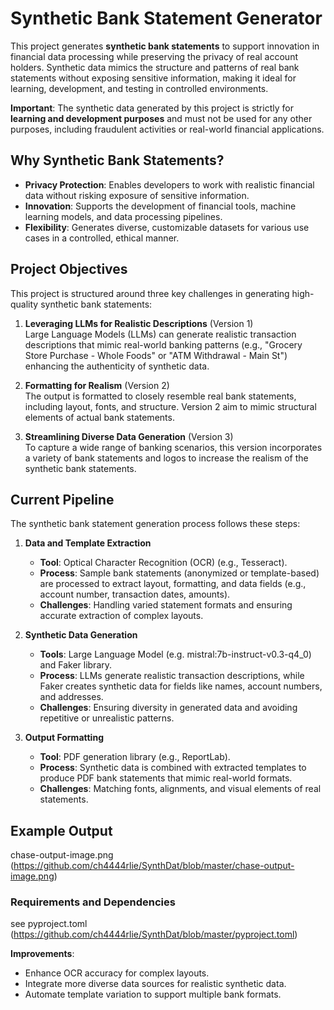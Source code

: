# Synthetic Bank Statement Generator

This project generates **synthetic bank statements** to support innovation in financial data processing while preserving the privacy of real account holders. Synthetic data mimics the structure and patterns of real bank statements without exposing sensitive information, making it ideal for learning, development, and testing in controlled environments.

**Important**: The synthetic data generated by this project is strictly for **learning and development purposes** and must not be used for any other purposes, including fraudulent activities or real-world financial applications.

## Why Synthetic Bank Statements?
- **Privacy Protection**: Enables developers to work with realistic financial data without risking exposure of sensitive information.
- **Innovation**: Supports the development of financial tools, machine learning models, and data processing pipelines.
- **Flexibility**: Generates diverse, customizable datasets for various use cases in a controlled, ethical manner.

## Project Objectives

This project is structured around three key challenges in generating high-quality synthetic bank statements:

1. **Leveraging LLMs for Realistic Descriptions** (Version 1)  
   Large Language Models (LLMs) can generate realistic transaction descriptions that mimic real-world banking patterns (e.g., "Grocery Store Purchase - Whole Foods" or "ATM Withdrawal - Main St") enhancing the authenticity of synthetic data.

2. **Formatting for Realism** (Version 2)  
   The output is formatted to closely resemble real bank statements, including layout, fonts, and structure. Version 2 aim to mimic structural elements of actual bank statements.

3. **Streamlining Diverse Data Generation** (Version 3)  
   To capture a wide range of banking scenarios, this version incorporates a variety of bank statements and logos to increase the realism of the synthetic bank statements.

## Current Pipeline

The synthetic bank statement generation process follows these steps:

1. **Data and Template Extraction**  
   - **Tool**: Optical Character Recognition (OCR) (e.g., Tesseract).  
   - **Process**: Sample bank statements (anonymized or template-based) are processed to extract layout, formatting, and data fields (e.g., account number, transaction dates, amounts).  
   - **Challenges**: Handling varied statement formats and ensuring accurate extraction of complex layouts.

2. **Synthetic Data Generation**  
   - **Tools**: Large Language Model (e.g. mistral:7b-instruct-v0.3-q4_0) and Faker library.  
   - **Process**: LLMs generate realistic transaction descriptions, while Faker creates synthetic data for fields like names, account numbers, and addresses.  
   - **Challenges**: Ensuring diversity in generated data and avoiding repetitive or unrealistic patterns.

3. **Output Formatting**  
   - **Tool**: PDF generation library (e.g., ReportLab).  
   - **Process**: Synthetic data is combined with extracted templates to produce PDF bank statements that mimic real-world formats.  
   - **Challenges**: Matching fonts, alignments, and visual elements of real statements.

## Example Output
chase-output-image.png (https://github.com/ch4444rlie/SynthDat/blob/master/chase-output-image.png)

### Requirements and Dependencies
see pyproject.toml (https://github.com/ch4444rlie/SynthDat/blob/master/pyproject.toml)

**Improvements**:  
- Enhance OCR accuracy for complex layouts.  
- Integrate more diverse data sources for realistic synthetic data.  
- Automate template variation to support multiple bank formats.
